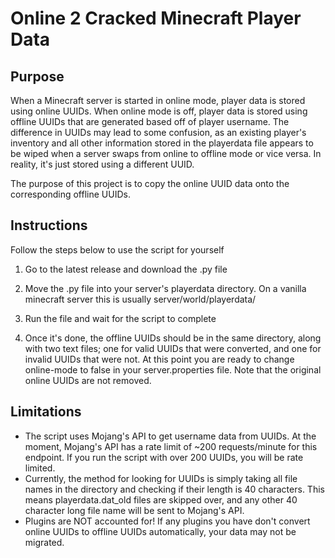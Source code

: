 # Online 2 Cracked Minecraft Player Data
## Purpose
When a Minecraft server is started in online mode, player data is stored using online UUIDs. When online mode is off, player data is stored using offline UUIDs that are generated based off of player username. The difference in UUIDs may lead to some confusion, as an existing player's inventory and all other information stored in the playerdata file appears to be wiped when a server swaps from online to offline mode or vice versa. In reality, it's just stored using a different UUID.

The purpose of this project is to copy the online UUID data onto the corresponding offline UUIDs.

## Instructions
Follow the steps below to use the script for yourself


1. Go to the latest release and download the .py file

2. Move the .py file into your server's playerdata directory. On a vanilla minecraft server this is usually server/world/playerdata/

3. Run the file and wait for the script to complete

4. Once it's done, the offline UUIDs should be in the same directory, along with two text files; one for valid UUIDs that were converted, and one for invalid UUIDs that were not. At this point you are ready to change online-mode to false in your server.properties file. Note that the original online UUIDs are not removed.

## Limitations
- The script uses Mojang's API to get username data from UUIDs. At the moment, Mojang's API has a rate limit of ~200 requests/minute for this endpoint. If you run the script with over 200 UUIDs, you will be rate limited.
- Currently, the method for looking for UUIDs is simply taking all file names in the directory and checking if their length is 40 characters. This means playerdata.dat_old files are skipped over, and any other 40 character long file name will be sent to Mojang's API.
- Plugins are NOT accounted for! If any plugins you have don't convert online UUIDs to offline UUIDs automatically, your data may not be migrated.
